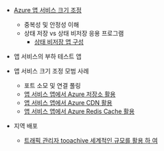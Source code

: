 * [Azure 앱 서비스 크기 조정](../articles/app-service-web/web-sites-scale.md)
  
  * 중복성 및 안정성 이해
  * 상태 저장 vs 상태 비저장 응용 프로그램
    * [상태 비저장 앱 구성](https://azure.microsoft.com/blog/disabling-arrs-instance-affinity-in-windows-azure-web-sites/)
* 앱 서비스의 부하 테스트 앱   
* 앱 서비스 크기 조정 모범 사례
  
  * 포트 소모 및 연결 풀링
  * [앱 서비스 앱에서 Azure 저장소 활용](../articles/storage/blobs/storage-dotnet-how-to-use-blobs.md)
  * [앱 서비스 앱에서 Azure CDN 활용](../articles/cdn/cdn-overview.md)
  * [앱 서비스 앱에서 Azure Redis Cache 활용](../articles/redis-cache/cache-dotnet-how-to-use-azure-redis-cache.md)
* 지역 배포
  
  * [트래픽 관리자 tooachive 세계적인 규모를 활용 하 여](../articles/traffic-manager/traffic-manager-overview.md)

